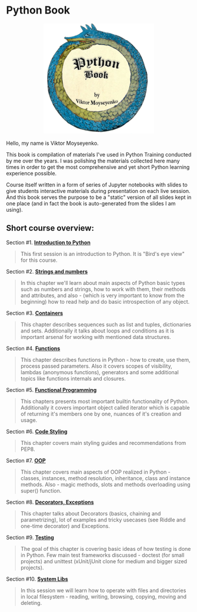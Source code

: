 # Python Book

<p style="text-align: center"><img src="images/python_book_logo.png" alt="Super cool logo with Python-Ouroboros" width="300" height="300"></p>

Hello, my name is Viktor Moyseyenko.

This book is compilation of materials I've used in Python Training conducted by me over the years. I was polishing the materials collected here many times in order to get the most comprehensive and yet short Python learning experience possible.

Course itself written in a form of series of Jupyter notebooks with slides to give students interactive materials during presentation on each live session. And this book serves the purpose to be a "static" version of all slides kept in one place (and in fact the book is auto-generated from the slides I am using).

## Short course overview:
Section #1. [**Introduction to Python**](/ch01-intro/README.md)
 > This first session is an introduction to Python. It is "Bird's eye view" for this course.
 
Section #2. [**Strings and numbers**](/ch02-numbers-strings/README.md)
 > In this chapter we'll learn about main aspects of Python basic types such as numbers and strings, how to work with them, their methods and attributes, and also - (which is very important to know from the beginning) how to read help and do basic introspection of any object.
 
Section #3. [**Containers**](/ch03-containers/README.md)
 > This chapter describes sequences such as list and tuples, dictionaries and sets. Additionally it talks about loops and conditions as it is important arsenal for working with mentioned data structures.
 
Section #4. [**Functions**](/ch04-functions/README.md)
 > This chapter describes functions in Python - how to create, use them, process passed parameters. Also it covers scopes of visibility, lambdas (anonymous functions), generators and some additional topics like functions internals and closures.
 
Section #5. [**Functional Programming**](/ch05-intro/README.md)
 > This chapters presents most important builtin functionality of Python. Additionally it covers important object called iterator which is capable of returning it's members one by one, nuances of it's creation and usage.
 
Section #6. [**Code Styling**](/ch06-code-styling/README.md)
 > This chapter covers main styling guides and recommendations from PEP8.
 
Section #7. [**OOP**](/ch07-oop/README.md)
 > This chapter covers main aspects of OOP realized in Python - classes, instances, method resolution, inheritance, class and instance methods. Also - magic methods, slots and methods overloading using super() function.
 
Section #8. [**Decorators, Exceptions**](/ch08-decorators-exceptions/README.md)
 > This chapter talks about Decorators (basics, chaining and parametrizing), lot of examples and tricky usecases (see Riddle and one-time decorator) and Exceptions.
 
Section #9. [**Testing**](/ch09-testing/README.md)
 > The goal of this chapter is covering basic ideas of how testing is done in Python. Few main test frameworks discussed - doctest (for small projects) and unittest (xUnit/jUnit clone for medium and bigger sized projects).
 
Section #10. [**System Libs**](/ch10-system-libs/README.md)
 > In this session we will learn how to operate with files and directories in local filesystem - reading, writing, browsing, copying, moving and deleting.
 

